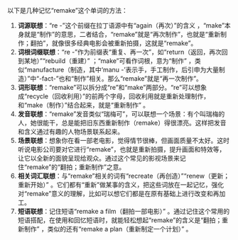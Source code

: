 以下是几种记忆“remake”这个单词的方法：
1. **词源联想**：“re -”这个前缀在拉丁语源中有“again（再次）”的含义 ，“make”本身就是“制作”的意思，二者结合，“remake”就是“再次制作”，也就是“重新制作；翻拍”，就像很多经典电影会被重新拍摄，这就是“remake”。
2. **词根词缀联想**：“re -”作为前缀表“重复、再一次”，如“return（返回，再次回到某地）”“rebuild（重建）” ；“make”可看作词根，意为“制作” ，类似“manufacture（制造，其中‘manu -’表示手，手工制作，后引申为大量制造）”中“-fact-”也和“制作”相关。那么“remake”就是“再一次制作”。
3. **词形联想**：“remake”可以拆分成“re”和“make”两部分。“re”可以想象成“recycle（回收利用）”的前两个字母，回收利用就是重新处理制作，和“make（制作）”结合起来，就是“重新制作” 。
4. **发音联想**：“remake”发音类似“瑞梅可”，可以联想一个场景：有个叫瑞梅的人，她很能干，总是能把旧东西重新制作（remake）得很漂亮。这样把发音和含义通过有趣的人物场景联系起来。
5. **场景联想**：想象你在看一部老电影，觉得情节很棒，但画面质量不太好。这时听说电影公司要对它进行“remake”，也就是重新拍摄，提升画面和特效等，让它以全新的面貌呈现给观众。通过这个常见的影视场景来记住“remake”的“翻拍；重新制作”之意。
6. **相关词汇联想**：与“remake”相关的词有“recreate（再创造）”“renew（更新；重新开始）” 。它们都有“重新”做某事的含义，把这些词放在一起记忆，强化对“remake”意义的理解，比如可以想它们都是在原有基础上进行改变和再加工。
7. **短语联想**：记住短语“remake a film（翻拍一部电影）” 。通过记住这个常用的短语搭配，在使用和回忆短语时，就能轻松想起“remake”的含义是“翻拍；重新制作” ，类似的还有“remake a plan（重新制定一个计划）” 。 